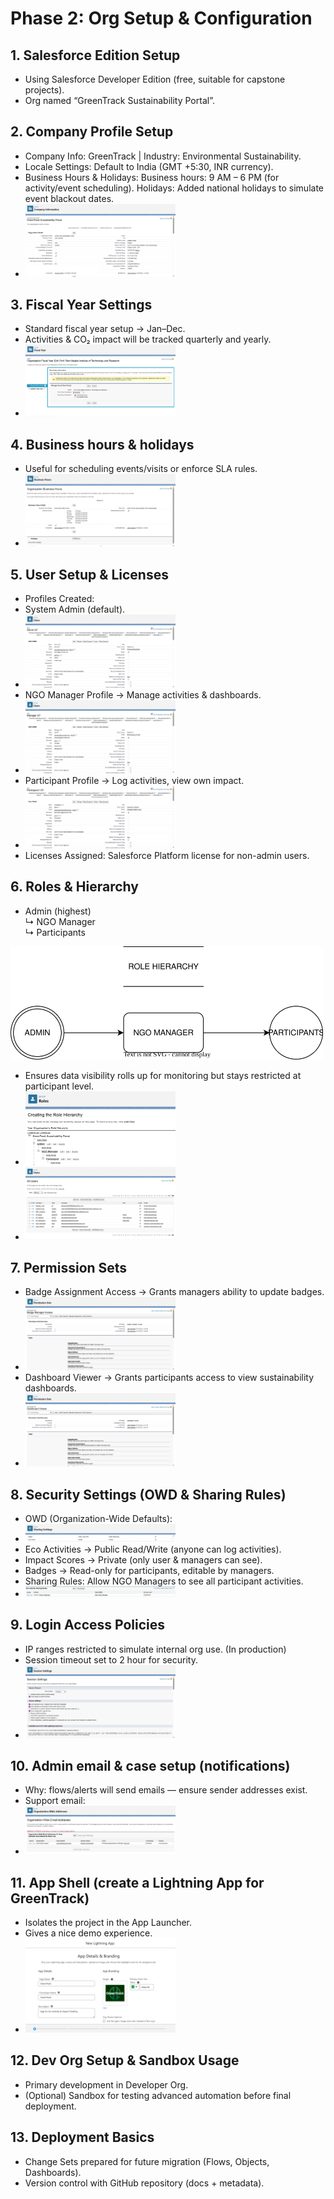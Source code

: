 # Phase 2: Org Setup & Configuration

## 1. Salesforce Edition Setup
- Using Salesforce Developer Edition (free, suitable for capstone projects).
- Org named “GreenTrack Sustainability Portal”.

## 2. Company Profile Setup
- Company Info: GreenTrack | Industry: Environmental Sustainability.
- Locale Settings: Default to India (GMT +5:30, INR currency).
- Business Hours & Holidays:
    Business hours: 9 AM – 6 PM (for activity/event scheduling).
    Holidays: Added national holidays to simulate event blackout dates.
- <img src="Company_Info_Setup.png" alt="Company_Info_Setup" width=50% />

## 3. Fiscal Year Settings
- Standard fiscal year setup → Jan–Dec.
- Activities & CO₂ impact will be tracked quarterly and yearly.
- <img src="Fiscal_Year_Setup.png" alt="Fiscal_Year_Setup.png" width=50% />

## 4. Business hours & holidays
- Useful for scheduling events/visits or enforce SLA rules.
- <img src="Business_Hours_Setup.png" alt="Business_Hours_Setup" width=50% />

## 5. User Setup & Licenses
- Profiles Created:
- System Admin (default).
- <img src="Admin_Setup.png" alt="Admin_Setup" width=50% />
- NGO Manager Profile → Manage activities & dashboards.
- <img src="Manager_Setup.png" alt="Manager_Setup" width=50% />
- Participant Profile → Log activities, view own impact.
- <img src="Participant1-Setup.png" alt="Participant1-Setup" width=50% />
- Licenses Assigned: Salesforce Platform license for non-admin users.

## 6. Roles & Hierarchy
- Admin (highest) <br>
    ↳ NGO Manager <br>
    ↳ Participants
<img src="https://github.com/jay-awankar/Salesforce-Project-GreenTrack/blob/main/assets/Role_Hierarchy.svg" alt="role_hierarchy_img" width=500 />

- Ensures data visibility rolls up for monitoring but stays restricted at participant level.
- <img src="Roles_Setup.png" alt="Roles_Setup" width=50% />
- <img src="Assign_Roles.png" alt="Assign_Roles" width=50% />

## 7. Permission Sets
- Badge Assignment Access → Grants managers ability to update badges.
- <img src="PermissionSet_1.png" alt="PermissionSet_1" width=50% />
- Dashboard Viewer → Grants participants access to view sustainability dashboards.
- <img src="PermissionSet_2.png" alt="PermissionSet_2" width=50% />

## 8. Security Settings (OWD & Sharing Rules)
- OWD (Organization-Wide Defaults):
- <img src="Sharing_Settings.png" alt="Sharing_Settings" width=50% />
- Eco Activities → Public Read/Write (anyone can log activities).
- Impact Scores → Private (only user & managers can see).
- Badges → Read-only for participants, editable by managers.
- Sharing Rules:
    Allow NGO Managers to see all participant activities.
- <img src="Sharing_Rule.png" alt="Sharing_Rule" width=50% />

## 9. Login Access Policies
- IP ranges restricted to simulate internal org use. (In production)
- Session timeout set to 2 hour for security.
- <img src="Session_Settings.png" alt="Session_Settings" width=50% />

## 10. Admin email & case setup (notifications)
- Why: flows/alerts will send emails — ensure sender addresses exist.
- Support email:
- <img src="Organization-Wide-Addresses(Support).png" alt="Organization-Wide-Addresses(Support)" width=50% />

## 11. App Shell (create a Lightning App for GreenTrack)
- Isolates the project in the App Launcher.
- Gives a nice demo experience.
- <img src="New-Lighting-App.png" alt="New-Lighting-App" width=50% />

## 12. Dev Org Setup & Sandbox Usage
- Primary development in Developer Org.
- (Optional) Sandbox for testing advanced automation before final deployment.

## 13. Deployment Basics
- Change Sets prepared for future migration (Flows, Objects, Dashboards).
- Version control with GitHub repository (docs + metadata).
